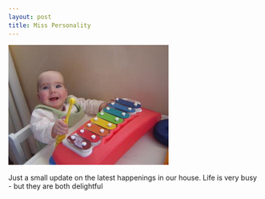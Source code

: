 ```yaml
---
layout: post
title: Miss Personality
---
```


<img src="/images/content/dsc00294.jpg" class="floatleft" />

Just a small update on the latest happenings in our house. Life is
very busy - but they are both delightful
